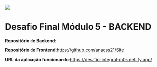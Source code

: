 ![](https://i.imgur.com/xG74tOh.png)

# Desafio Final Módulo 5 - BACKEND

**Repositório de Backend**:

**Repositório de Frontend**:https://github.com/anacss21/Site

**URL da aplicação funcionando**:https://desafio-integral-m05.netlify.app/
